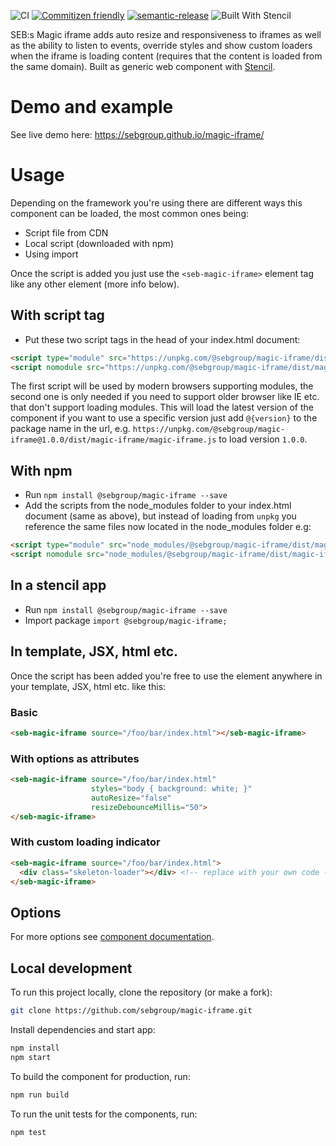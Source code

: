 ![CI](https://github.com/sebgroup/magic-iframe/workflows/CI/badge.svg?branch=master)
[![Commitizen friendly](https://img.shields.io/badge/commitizen-friendly-brightgreen.svg)](http://commitizen.github.io/cz-cli/)
[![semantic-release](https://img.shields.io/badge/%20%20%F0%9F%93%A6%F0%9F%9A%80-semantic--release-e10079.svg)](https://github.com/semantic-release/semantic-release)
![Built With Stencil](https://img.shields.io/badge/-Built%20With%20Stencil-16161d.svg?logo=data%3Aimage%2Fsvg%2Bxml%3Bbase64%2CPD94bWwgdmVyc2lvbj0iMS4wIiBlbmNvZGluZz0idXRmLTgiPz4KPCEtLSBHZW5lcmF0b3I6IEFkb2JlIElsbHVzdHJhdG9yIDE5LjIuMSwgU1ZHIEV4cG9ydCBQbHVnLUluIC4gU1ZHIFZlcnNpb246IDYuMDAgQnVpbGQgMCkgIC0tPgo8c3ZnIHZlcnNpb249IjEuMSIgaWQ9IkxheWVyXzEiIHhtbG5zPSJodHRwOi8vd3d3LnczLm9yZy8yMDAwL3N2ZyIgeG1sbnM6eGxpbms9Imh0dHA6Ly93d3cudzMub3JnLzE5OTkveGxpbmsiIHg9IjBweCIgeT0iMHB4IgoJIHZpZXdCb3g9IjAgMCA1MTIgNTEyIiBzdHlsZT0iZW5hYmxlLWJhY2tncm91bmQ6bmV3IDAgMCA1MTIgNTEyOyIgeG1sOnNwYWNlPSJwcmVzZXJ2ZSI%2BCjxzdHlsZSB0eXBlPSJ0ZXh0L2NzcyI%2BCgkuc3Qwe2ZpbGw6I0ZGRkZGRjt9Cjwvc3R5bGU%2BCjxwYXRoIGNsYXNzPSJzdDAiIGQ9Ik00MjQuNywzNzMuOWMwLDM3LjYtNTUuMSw2OC42LTkyLjcsNjguNkgxODAuNGMtMzcuOSwwLTkyLjctMzAuNy05Mi43LTY4LjZ2LTMuNmgzMzYuOVYzNzMuOXoiLz4KPHBhdGggY2xhc3M9InN0MCIgZD0iTTQyNC43LDI5Mi4xSDE4MC40Yy0zNy42LDAtOTIuNy0zMS05Mi43LTY4LjZ2LTMuNkgzMzJjMzcuNiwwLDkyLjcsMzEsOTIuNyw2OC42VjI5Mi4xeiIvPgo8cGF0aCBjbGFzcz0ic3QwIiBkPSJNNDI0LjcsMTQxLjdIODcuN3YtMy42YzAtMzcuNiw1NC44LTY4LjYsOTIuNy02OC42SDMzMmMzNy45LDAsOTIuNywzMC43LDkyLjcsNjguNlYxNDEuN3oiLz4KPC9zdmc%2BCg%3D%3D&colorA=16161d)

SEB:s Magic iframe adds auto resize and responsiveness to iframes as well as the ability to listen to events, override styles and show custom loaders when the iframe is loading content (requires that the content is loaded from the same domain). Built as generic web component with [Stencil](https://stenciljs.com/).

# Demo and example
See live demo here: https://sebgroup.github.io/magic-iframe/

# Usage

Depending on the framework you're using there are different ways this component can be loaded, the most common ones being:

- Script file from CDN
- Local script (downloaded with npm)
- Using import

Once the script is added you just use the `<seb-magic-iframe>` element tag like any other element (more info below).

## With script tag

- Put these two script tags in the head of your index.html document:
```html
<script type="module" src="https://unpkg.com/@sebgroup/magic-iframe/dist/magic-iframe/magic-iframe.esm.js"></script>
<script nomodule src="https://unpkg.com/@sebgroup/magic-iframe/dist/magic-iframe/magic-iframe.js"></script>
```
The first script will be used by modern browsers supporting modules, the second one is only needed if you need to support older browser like IE etc. that don't support loading modules.
This will load the latest version of the component if you want to use a specific version just add `@{version}` to the package name in the url, e.g. `https://unpkg.com/@sebgroup/magic-iframe@1.0.0/dist/magic-iframe/magic-iframe.js` to load version `1.0.0`.


## With npm
- Run `npm install @sebgroup/magic-iframe --save`
- Add the scripts from the node_modules folder to your index.html document (same as above), but instead of loading from `unpkg` you reference the same files now located in the node_modules folder e.g:
 ```html
 <script type="module" src="node_modules/@sebgroup/magic-iframe/dist/magic-iframe/magic-iframe.esm.js"></script>
 <script nomodule src="node_modules/@sebgroup/magic-iframe/dist/magic-iframe/magic-iframe.js"></script>
 ```

## In a stencil app
- Run `npm install @sebgroup/magic-iframe --save`
- Import package `import @sebgroup/magic-iframe;`


## In template, JSX, html etc.
Once the script has been added you're free to use the element anywhere in your template, JSX, html etc. like this:

### Basic

```html
<seb-magic-iframe source="/foo/bar/index.html"></seb-magic-iframe>
```

### With options as attributes

```html
<seb-magic-iframe source="/foo/bar/index.html"
                  styles="body { background: white; }"
                  autoResize="false"
                  resizeDebounceMillis="50">
</seb-magic-iframe>
```

### With custom loading indicator
```html
<seb-magic-iframe source="/foo/bar/index.html">
  <div class="skeleton-loader"></div> <!-- replace with your own code -->
</seb-magic-iframe>
```

## Options
For more options see [component documentation](/src/components/seb-magic-iframe/readme.md).

## Local development

To run this project locally, clone the repository (or make a fork):

```bash
git clone https://github.com/sebgroup/magic-iframe.git
```

Install dependencies and start app:

```bash
npm install
npm start
```

To build the component for production, run:

```bash
npm run build
```

To run the unit tests for the components, run:

```bash
npm test
```



